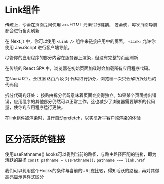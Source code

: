 # Link组件

传统上，你会在页面之间使用 `<a>` HTML 元素进行链接。
这会使，每次页面导航都会进行全页刷新

在 Next.js 中，你可以使用 `<Link />` 组件来链接应用中的页面。
`<Link>` 允许你使用 JavaScript 进行客户端导航。

尽管你的应用程序的部分内容在服务器上渲染，但没有完整的页面刷新

在传统的 React SPA 中，浏览器在初始页面加载时会加载所有应用程序代码。

在NextJS中，会根据 路由片段 对 代码进行拆分，浏览器一次只会解析拆分后的代码段

拆分代码的好处：
按路由拆分代码意味着页面会变得独立。如果某个页面抛出错误，应用程序的其他部分仍然可以正常工作。这也减少了浏览器需要解析的代码量，使你的应用程序运行更快。

在link组件被渲染时，进行自动prefetch，以实现近乎客户端渲染的体验

# 区分活跃的链接

使用usePathname() hooks可以得到当前的路径，与路由路径匹配的链接，即为活跃的路径
`const pathname = usePathname();`
`pathname === link.href`

我们可以利用这个Hooks的条件与当前的URL做比较，得知活跃的路径，再对其做高亮显示等样式区分